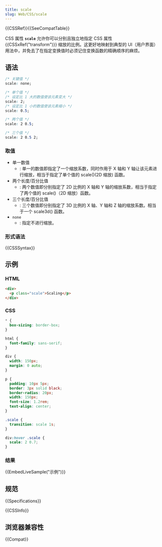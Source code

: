 ```yaml
---
title: scale
slug: Web/CSS/scale
---
```


{{CSSRef}}{{SeeCompatTable}}

CSS 属性 **`scale`** 允许你可以分别且独立地指定 CSS 属性 {{CSSxRef("transform")}} 缩放的比例。这更好地映射到典型的 UI（用户界面）用法中，并免去了在指定变换值时必须记住变换函数的精确顺序的麻烦。

## 语法

```css
/* 关键值 */
scale: none;

/* 单个值 */
/* 设定比 1 大的数值使该元素变大 */
scale: 2;
/* 设定比 1 小的数值使该元素缩小 */
scale: 0.5;

/* 两个值 */
scale: 2 0.5;

/* 三个值 */
scale: 2 0.5 2;
```

### 取值

- 单一数值
  - : 单一的数值即指定了一个缩放系数，同时作用于 X 轴和 Y 轴让该元素进行缩放，相当于指定了单个值的 scale()(2D 缩放) 函数。
- 两个长度/百分比值
  - : 两个数值即分别指定了 2D 比例的 X 轴和 Y 轴的缩放系数，相当于指定了两个值的 scale()（2D 缩放）函数。
- 三个长度/百分比值
  - : 三个数值即分别指定了 3D 比例的 X 轴、Y 轴和 Z 轴的缩放系数。相当于一个 scale3d() 函数。
- `none`
  - : 指定不进行缩放。

### 形式语法

{{CSSSyntax}}

## 示例

### HTML

```html
<div>
  <p class="scale">Scaling</p>
</div>
```

### CSS

```css
* {
  box-sizing: border-box;
}

html {
  font-family: sans-serif;
}

div {
  width: 150px;
  margin: 0 auto;
}

p {
  padding: 10px 5px;
  border: 3px solid black;
  border-radius: 20px;
  width: 150px;
  font-size: 1.2rem;
  text-align: center;
}

.scale {
  transition: scale 1s;
}

div:hover .scale {
  scale: 2 0.7;
}
```

### 结果

{{EmbedLiveSample("示例")}}

## 规范

{{Specifications}}

{{CSSInfo}}

## 浏览器兼容性

{{Compat}}
